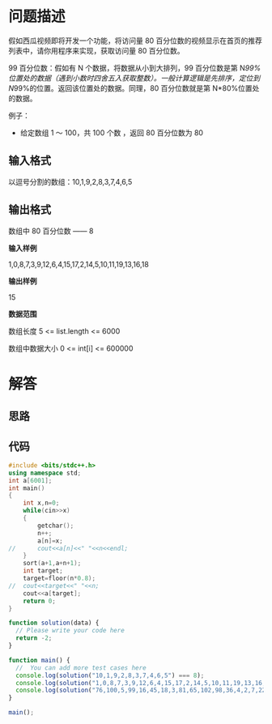 # 问题描述

假如西瓜视频即将开发一个功能，将访问量 80 百分位数的视频显示在首页的推荐列表中，请你用程序来实现，获取访问量 80 百分位数。

99 百分位数：假如有 N 个数据，将数据从小到大排列，99 百分位数是第 N*99%位置处的数据（遇到小数时四舍五入获取整数）。一般计算逻辑是先排序，定位到 N*99%的位置。返回该位置处的数据。同理，80 百分位数就是第 N*80%位置处的数据。

例子：
- 给定数组 1 ～ 100，共 100 个数 ，返回 80 百分位数为 80

## 输入格式

以逗号分割的数组：10,1,9,2,8,3,7,4,6,5

## 输出格式

数组中 80 百分位数 —— 8

**输入样例**

1,0,8,7,3,9,12,6,4,15,17,2,14,5,10,11,19,13,16,18

**输出样例**

15

**数据范围**

数组长度 5 <= list.length <= 6000

数组中数据大小 0 <= int[i] <= 600000

# 解答

## 思路

## 代码

```cpp
#include <bits/stdc++.h>
using namespace std;
int a[6001];
int main()
{
	int x,n=0;
	while(cin>>x)
	{
		getchar();
		n++;
		a[n]=x;
//		cout<<a[n]<<" "<<n<<endl;
	}
	sort(a+1,a+n+1);
	int target;
	target=floor(n*0.8);
//	cout<<target<<" "<<n;
	cout<<a[target];
	return 0;
}
```

```js
function solution(data) {
  // Please write your code here
  return -2;
}

function main() {
  //  You can add more test cases here
  console.log(solution("10,1,9,2,8,3,7,4,6,5") === 8);
  console.log(solution("1,0,8,7,3,9,12,6,4,15,17,2,14,5,10,11,19,13,16,18") === 15);
  console.log(solution("76,100,5,99,16,45,18,3,81,65,102,98,36,4,2,7,22,66,112,97,68,82,37,90,61,73,107,104,79,14,52,83,27,35,93,21,118,120,33,6,19,85,49,44,69,53,67,110,47,91,17,55,80,78,119,15,11,70,103,32,9,40,114,26,25,87,74,1,30,54,38,50,8,34,28,20,24,105,106,31,92,59,116,42,111,57,95,115,96,108,10,89,23,62,29,109,56,58,63,41,77,84,64,75,72,117,101,60,48,94,46,39,43,88,12,113,13,51,86,71") === 96);
}

main();
```